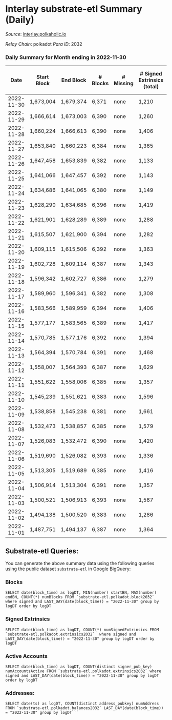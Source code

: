 # Interlay substrate-etl Summary (Daily)

_Source_: [interlay.polkaholic.io](https://interlay.polkaholic.io)

*Relay Chain*: polkadot
*Para ID*: 2032



### Daily Summary for Month ending in 2022-11-30


| Date | Start Block | End Block | # Blocks | # Missing | # Signed Extrinsics (total) | # Active Accounts | # Addresses with Balances | # Events | # Transfers | # XCM Transfers In | # XCM Transfers Out |
| ---- | ----------- | --------- | -------- | --------- | --------------------------- | ----------------- | ------------------------- | -------- | ----------- | ------------------ | ------------------- |
| 2022-11-30 | 1,673,004 | 1,679,374 | 6,371 | none | 1,210 | 134 | 10,632 | 56,983 | 6,539 ($28,816.04) | 11 ($928.96) | 7 ($482.05) |
| 2022-11-29 | 1,666,614 | 1,673,003 | 6,390 | none | 1,260 | 145 | 10,628 | 57,560 | 6,596 ($37,508.47) | 22 ($3,256.95) | 13 ($772.51) |
| 2022-11-28 | 1,660,224 | 1,666,613 | 6,390 | none | 1,406 | 142 | 10,615 | 58,165 | 6,563 ($40,023.50) | 18 ($1,767.50) | 14 ($975.67) |
| 2022-11-27 | 1,653,840 | 1,660,223 | 6,384 | none | 1,365 | 156 |  | 57,908 | 6,585 ($50,319.83) | 28 ($1,676.46) | 28 ($2,295.39) |
| 2022-11-26 | 1,647,458 | 1,653,839 | 6,382 | none | 1,133 | 144 |  | 56,983 | 6,590 ($32,786.10) | 26 ($3,217.82) | 21 ($1,473.23) |
| 2022-11-25 | 1,641,066 | 1,647,457 | 6,392 | none | 1,143 | 134 | 10,596 | 56,976 | 6,561 ($17,718.56) | 14 ($588.51) | 16 ($170.77) |
| 2022-11-24 | 1,634,686 | 1,641,065 | 6,380 | none | 1,149 | 123 | 10,588 | 56,867 | 6,555 ($30,999.83) | 26 ($2,252.31) | 22 ($1,727.85) |
| 2022-11-23 | 1,628,290 | 1,634,685 | 6,396 | none | 1,419 | 147 |  | 58,270 | 6,596 ($122,177) | 25 ($1,765.79) | 29 ($1,138.91) |
| 2022-11-22 | 1,621,901 | 1,628,289 | 6,389 | none | 1,288 | 153 |  | 57,935 | 6,641 ($47,513.13) | 51 ($9,200.92) | 34 ($9,785.85) |
| 2022-11-21 | 1,615,507 | 1,621,900 | 6,394 | none | 1,282 | 166 |  | 57,808 | 6,654 ($46,615.36) | 26 ($2,073.74) | 34 ($1,938.31) |
| 2022-11-20 | 1,609,115 | 1,615,506 | 6,392 | none | 1,363 | 154 |  | 58,105 | 6,615 ($22,309.45) | 12 ($640.04) | 31 ($1,940.02) |
| 2022-11-19 | 1,602,728 | 1,609,114 | 6,387 | none | 1,343 | 159 |  | 57,931 | 6,577 ($46,161.71) | 18 ($13,094.29) | 16 ($690.81) |
| 2022-11-18 | 1,596,342 | 1,602,727 | 6,386 | none | 1,279 | 151 | 10,514 | 57,707 | 6,595 ($61,189.46) | 15 ($9,068.32) | 13 ($1,061.01) |
| 2022-11-17 | 1,589,960 | 1,596,341 | 6,382 | none | 1,308 | 150 | 10,501 | 57,642 | 6,566 ($21,081.76) | 19 ($1,179.92) | 21 ($5,934.28) |
| 2022-11-16 | 1,583,566 | 1,589,959 | 6,394 | none | 1,406 | 141 |  | 58,264 | 6,604 ($52,966.36) | 32 ($84,772.09) | 25 ($17,715.62) |
| 2022-11-15 | 1,577,177 | 1,583,565 | 6,389 | none | 1,417 | 161 | 10,481 | 58,372 | 6,626 ($324,635) | 31 ($8,685.27) | 25 ($280,443) |
| 2022-11-14 | 1,570,785 | 1,577,176 | 6,392 | none | 1,394 | 184 | 10,457 | 58,709 | 6,727 ($70,330.71) | 33 ($4,491.26) | 39 ($29,756.03) |
| 2022-11-13 | 1,564,394 | 1,570,784 | 6,391 | none | 1,468 | 206 | 10,404 | 59,035 | 6,769 ($159,488) | 40 ($3,972.96) | 30 ($2,851.89) |
| 2022-11-12 | 1,558,007 | 1,564,393 | 6,387 | none | 1,629 | 164 |  | 59,152 | 6,604 ($93,248.48) | 37 ($31,632.79) | 33 ($45,026.71) |
| 2022-11-11 | 1,551,622 | 1,558,006 | 6,385 | none | 1,357 | 155 | 10,331 | 58,282 | 6,616 ($180,406) | 41 ($216,853) | 47 ($73,087.20) |
| 2022-11-10 | 1,545,239 | 1,551,621 | 6,383 | none | 1,596 | 140 |  | 59,165 | 6,692 ($39,647.22) | 25 ($14,374.54) | 26 ($12,314.85) |
| 2022-11-09 | 1,538,858 | 1,545,238 | 6,381 | none | 1,661 | 390 | 10,304 | 59,852 | 6,851 ($318,029) | 45 ($28,447.48) | 47 ($5,386.40) |
| 2022-11-08 | 1,532,473 | 1,538,857 | 6,385 | none | 1,579 | 142 |  | 58,989 | 6,616 ($41,384.07) | 47 ($12,310.77) | 49 ($6,210.11) |
| 2022-11-07 | 1,526,083 | 1,532,472 | 6,390 | none | 1,420 | 183 |  | 58,672 | 6,667 ($125,967) | 40 ($9,780.34) | 54 ($10,198.96) |
| 2022-11-06 | 1,519,690 | 1,526,082 | 6,393 | none | 1,336 | 157 |  | 58,024 | 6,603 ($41,633.15) | 31 ($4,331.29) | 39 ($4,746.48) |
| 2022-11-05 | 1,513,305 | 1,519,689 | 6,385 | none | 1,416 | 162 |  | 58,322 | 6,590 ($30,927.41) | 30 ($2,824.80) | 27 ($2,419.80) |
| 2022-11-04 | 1,506,914 | 1,513,304 | 6,391 | none | 1,357 | 202 | 10,227 | 58,527 | 6,692 ($64,276.77) | 37 ($4,519.97) | 72 ($11,642.68) |
| 2022-11-03 | 1,500,521 | 1,506,913 | 6,393 | none | 1,567 | 153 | 10,197 | 58,914 | 6,601 ($35,298.94) | 30 ($4,676.66) | 36 ($4,789.22) |
| 2022-11-02 | 1,494,138 | 1,500,520 | 6,383 | none | 1,286 | 156 | 10,190 | 57,807 | 6,593 ($31,862.75) | 19 ($8,434.22) | 20 ($3,638.93) |
| 2022-11-01 | 1,487,751 | 1,494,137 | 6,387 | none | 1,364 | 166 | 10,183 | 58,164 | 6,599 ($35,248.51) | 23 ($5,451.46) | 19 ($1,014.18) |

## Substrate-etl Queries:
You can generate the above summary data using the following queries using the public dataset `substrate-etl` in Google BigQuery:


### Blocks
```
SELECT date(block_time) as logDT, MIN(number) startBN, MAX(number) endBN, COUNT(*) numBlocks FROM `substrate-etl.polkadot.block2032`  where signed and LAST_DAY(date(block_time)) = "2022-11-30" group by logDT order by logDT
```


### Signed Extrinsics
```
SELECT date(block_time) as logDT, COUNT(*) numSignedExtrinsics FROM `substrate-etl.polkadot.extrinsics2032`  where signed and LAST_DAY(date(block_time)) = "2022-11-30" group by logDT order by logDT
```


### Active Accounts
```
SELECT date(block_time) as logDT, COUNT(distinct signer_pub_key) numAccountsActive FROM `substrate-etl.polkadot.extrinsics2032` where signed and LAST_DAY(date(block_time)) = "2022-11-30" group by logDT order by logDT
```


### Addresses:
```
SELECT date(ts) as logDT, COUNT(distinct address_pubkey) numAddress FROM `substrate-etl.polkadot.balances2032` LAST_DAY(date(block_time)) = "2022-11-30" group by logDT```

